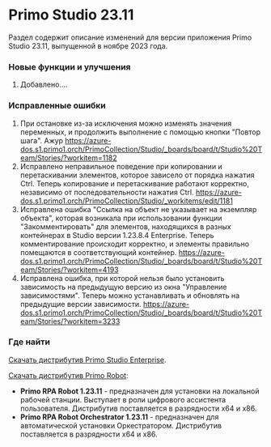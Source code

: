 # Primo Studio 23.11
Раздел содержит описание изменений для версии приложения Primo Studio 23.11, выпущенной в ноябре 2023 года.

### Новые функции и улучшения

1. Добавлено....



### Исправленные ошибки 

1. При остановке из-за исключения можно изменять значения переменных, и продолжить выполнение с помощью кнопки "Повтор шага".  Ажур https://azure-dos.s1.primo1.orch/PrimoCollection/Studio/_boards/board/t/Studio%20Team/Stories/?workitem=1182
2. Исправлено неправильное поведение при копировании и перетаскивании элементов, которое зависело от порядка нажатия Ctrl. Теперь копирование и перетаскивание работают корректно, независимо от последовательности нажатия Ctrl. https://azure-dos.s1.primo1.orch/PrimoCollection/Studio/_workitems/edit/1181
3. Исправлена ошибка "Ссылка на объект не указывает на экземпляр объекта", которая возникала при использовании функции "Закомментировать" для элементов, находящихся в разных контейнерах в Studio версии 1.23.8.4 Enterprise. Теперь комментирование происходит корректно, и элементы правильно помещаются в соответствующий контейнер. https://azure-dos.s1.primo1.orch/PrimoCollection/Studio/_boards/board/t/Studio%20Team/Stories/?workitem=4193
4. Исправлена ошибка, при которой нельзя было установить зависимость на предыдущую версию из окна "Управление зависимостями". Теперь можно устанавливать и обновлять на предыдущие версии зависимости. https://azure-dos.s1.primo1.orch/PrimoCollection/Studio/_boards/board/t/Studio%20Team/Stories/?workitem=3233

### Где найти
[Скачать дистрибутив Primo Studio Enterprise](https://disk.primo-rpa.ru/index.php/s/primo?path=%2FRelease%2FStudio).

[Скачать дистрибутив Primo Robot](https://disk.primo-rpa.ru/index.php/s/primo?path=%2FRelease%2FRobot):
* **Primo RPA Robot 1.23.11** - предназначен для установки на локальной рабочей станции. Выступает в роли цифрового ассистента пользователя. Дистрибутив поставляется в разрядности x64 и x86.
* **Primo RPA Robot Orchestrator 1.23.11** - предназначен для автоматической установки Оркестратором. Дистрибутив поставляется в разрядности x64 и x86.
